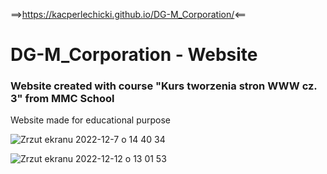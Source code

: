 ==>https://kacperlechicki.github.io/DG-M_Corporation/<==

# DG-M_Corporation - Website

### Website created with course "Kurs tworzenia stron WWW cz. 3" from MMC School 
  Website made for educational purpose

![Zrzut ekranu 2022-12-7 o 14 40 34](https://user-images.githubusercontent.com/118530164/206194359-81a7679f-ddef-4508-804d-54ebc4883fcb.png)

![Zrzut ekranu 2022-12-12 o 13 01 53](https://user-images.githubusercontent.com/118530164/207040351-d29aa80f-884f-48b1-9e36-c77b28a9e070.png)
